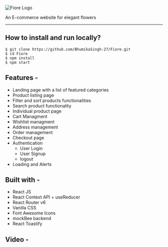 ![Fiore Logo](https://res.cloudinary.com/dgoldjr3g/image/upload/v1685258825/NegProjects/logo_xx4spr.jpg)

An E-commerce website for elegant flowers

---
## How to install and run locally?

``` 
$ git clone https://github.com/BhumikaSingh-27/Fiore.git
$ cd Fiore
$ npm install
$ npm start
```
## Features -

- Landing page with a list of featured categories
- Product listing page
- Filter and sort products functionalities
- Search product functionality
- Individual product page
- Cart Managment
- Wishlist managment
- Address management
- Order management
- Checkout page
- Authentication
  - User Login
  - User Signup
  - logout
- Loading and Alerts 

## Built with -

- React JS
- React Context API + useReducer
- React Router v6
- Vanilla CSS
- Font Awesome Icons
- mockBee backend
- React Toastify

##  Video -

